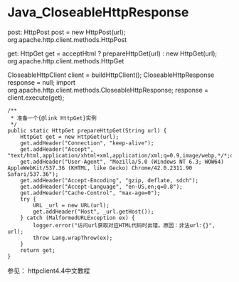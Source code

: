 # Java_CloseableHttpResponse

post:
HttpPost post = new HttpPost(url);
org.apache.http.client.methods.HttpPost

get:
HttpGet get = acceptHtml ? prepareHttpGet(url) : new HttpGet(url);
org.apache.http.client.methods.HttpGet

CloseableHttpClient client = buildHttpClient();
CloseableHttpResponse response = null;
import org.apache.http.client.methods.CloseableHttpResponse;
response = client.execute(get);

	/**
	 * 准备一个{@link HttpGet}实例
	 */
	public static HttpGet prepareHttpGet(String url) {
		HttpGet get = new HttpGet(url);
		get.addHeader("Connection", "keep-alive");
		get.addHeader("Accept", "text/html,application/xhtml+xml,application/xml;q=0.9,image/webp,*/*;q=0.8");
		get.addHeader("User-Agent", "Mozilla/5.0 (Windows NT 6.3; WOW64) AppleWebKit/537.36 (KHTML, like Gecko) Chrome/42.0.2311.90 Safari/537.36");
		get.addHeader("Accept-Encoding", "gzip, deflate, sdch");
		get.addHeader("Accept-Language", "en-US,en;q=0.8");
		get.addHeader("Cache-Control", "max-age=0");
		try {
			URL _url = new URL(url);
			get.addHeader("Host", _url.getHost());
		} catch (MalformedURLException ex) {
			logger.error("访问url获取对应HTML代码时出错。原因：非法url:{}", url);
			throw Lang.wrapThrow(ex);
		}
		return get;
	}

参见：
httpclient4.4中文教程


